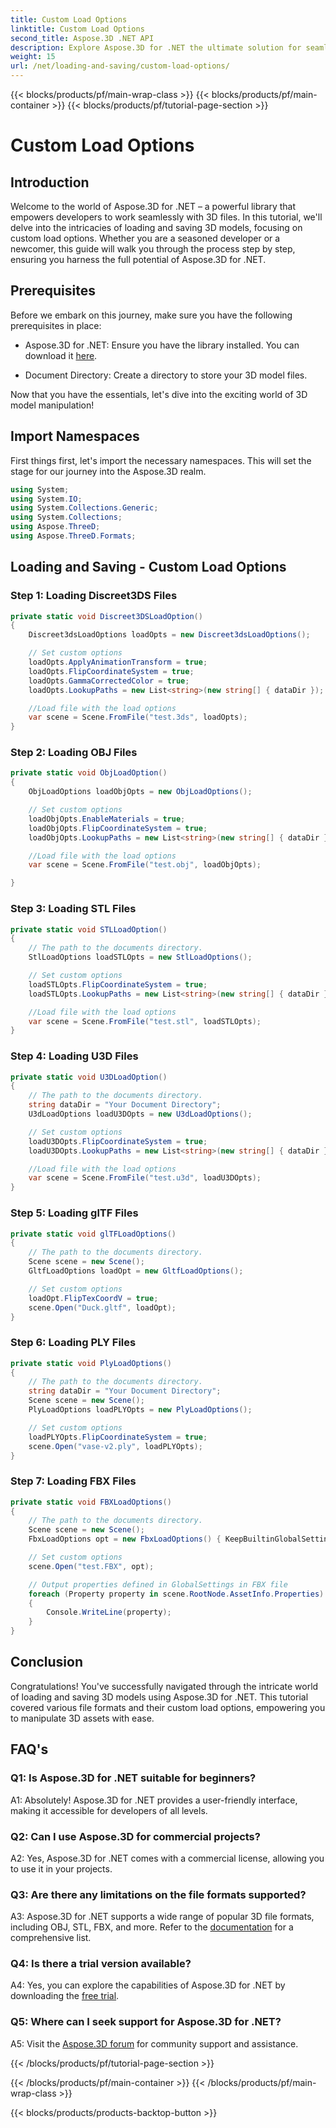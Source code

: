 ```yaml
---
title: Custom Load Options
linktitle: Custom Load Options
second_title: Aspose.3D .NET API
description: Explore Aspose.3D for .NET the ultimate solution for seamless 3D model loading and saving.
weight: 15
url: /net/loading-and-saving/custom-load-options/
---
```


{{< blocks/products/pf/main-wrap-class >}}
{{< blocks/products/pf/main-container >}}
{{< blocks/products/pf/tutorial-page-section >}}

# Custom Load Options

## Introduction

Welcome to the world of Aspose.3D for .NET – a powerful library that empowers developers to work seamlessly with 3D files. In this tutorial, we'll delve into the intricacies of loading and saving 3D models, focusing on custom load options. Whether you are a seasoned developer or a newcomer, this guide will walk you through the process step by step, ensuring you harness the full potential of Aspose.3D for .NET.

## Prerequisites

Before we embark on this journey, make sure you have the following prerequisites in place:

- Aspose.3D for .NET: Ensure you have the library installed. You can download it [here](https://releases.aspose.com/3d/net/).

- Document Directory: Create a directory to store your 3D model files.

Now that you have the essentials, let's dive into the exciting world of 3D model manipulation!

## Import Namespaces

First things first, let's import the necessary namespaces. This will set the stage for our journey into the Aspose.3D realm.

```csharp
using System;
using System.IO;
using System.Collections.Generic;
using System.Collections;
using Aspose.ThreeD;
using Aspose.ThreeD.Formats;
```

## Loading and Saving - Custom Load Options

### Step 1: Loading Discreet3DS Files

```csharp
private static void Discreet3DSLoadOption()
{
    Discreet3dsLoadOptions loadOpts = new Discreet3dsLoadOptions();

    // Set custom options
    loadOpts.ApplyAnimationTransform = true;
    loadOpts.FlipCoordinateSystem = true;
    loadOpts.GammaCorrectedColor = true;
    loadOpts.LookupPaths = new List<string>(new string[] { dataDir });

    //Load file with the load options
    var scene = Scene.FromFile("test.3ds", loadOpts);
}
```

### Step 2: Loading OBJ Files

```csharp
private static void ObjLoadOption()
{
    ObjLoadOptions loadObjOpts = new ObjLoadOptions();

    // Set custom options
    loadObjOpts.EnableMaterials = true;
    loadObjOpts.FlipCoordinateSystem = true;
    loadObjOpts.LookupPaths = new List<string>(new string[] { dataDir });

    //Load file with the load options
    var scene = Scene.FromFile("test.obj", loadObjOpts);

}
```

### Step 3: Loading STL Files

```csharp
private static void STLLoadOption()
{
    // The path to the documents directory.
    StlLoadOptions loadSTLOpts = new StlLoadOptions();

    // Set custom options
    loadSTLOpts.FlipCoordinateSystem = true;
    loadSTLOpts.LookupPaths = new List<string>(new string[] { dataDir });

    //Load file with the load options
    var scene = Scene.FromFile("test.stl", loadSTLOpts);
}
```

### Step 4: Loading U3D Files

```csharp
private static void U3DLoadOption()
{
    // The path to the documents directory.
    string dataDir = "Your Document Directory";
    U3dLoadOptions loadU3DOpts = new U3dLoadOptions();

    // Set custom options
    loadU3DOpts.FlipCoordinateSystem = true;
    loadU3DOpts.LookupPaths = new List<string>(new string[] { dataDir });

    //Load file with the load options
    var scene = Scene.FromFile("test.u3d", loadU3DOpts);
}
```

### Step 5: Loading glTF Files

```csharp
private static void glTFLoadOptions()
{
    // The path to the documents directory.
    Scene scene = new Scene();
    GltfLoadOptions loadOpt = new GltfLoadOptions();

    // Set custom options
    loadOpt.FlipTexCoordV = true;
    scene.Open("Duck.gltf", loadOpt);
}
```

### Step 6: Loading PLY Files

```csharp
private static void PlyLoadOptions()
{
    // The path to the documents directory.
    string dataDir = "Your Document Directory";
    Scene scene = new Scene();
    PlyLoadOptions loadPLYOpts = new PlyLoadOptions();

    // Set custom options
    loadPLYOpts.FlipCoordinateSystem = true;
    scene.Open("vase-v2.ply", loadPLYOpts);
}
```

### Step 7: Loading FBX Files

```csharp
private static void FBXLoadOptions()
{
    // The path to the documents directory.
    Scene scene = new Scene();
    FbxLoadOptions opt = new FbxLoadOptions() { KeepBuiltinGlobalSettings = true };

    // Set custom options
    scene.Open("test.FBX", opt);

    // Output properties defined in GlobalSettings in FBX file
    foreach (Property property in scene.RootNode.AssetInfo.Properties)
    {
        Console.WriteLine(property);
    }
}
```

## Conclusion

Congratulations! You've successfully navigated through the intricate world of loading and saving 3D models using Aspose.3D for .NET. This tutorial covered various file formats and their custom load options, empowering you to manipulate 3D assets with ease.

## FAQ's

### Q1: Is Aspose.3D for .NET suitable for beginners?

A1: Absolutely! Aspose.3D for .NET provides a user-friendly interface, making it accessible for developers of all levels.

### Q2: Can I use Aspose.3D for commercial projects?

A2: Yes, Aspose.3D for .NET comes with a commercial license, allowing you to use it in your projects.

### Q3: Are there any limitations on the file formats supported?

A3: Aspose.3D for .NET supports a wide range of popular 3D file formats, including OBJ, STL, FBX, and more. Refer to the [documentation](https://reference.aspose.com/3d/net/) for a comprehensive list.

### Q4: Is there a trial version available?

A4: Yes, you can explore the capabilities of Aspose.3D for .NET by downloading the [free trial](https://releases.aspose.com/).

### Q5: Where can I seek support for Aspose.3D for .NET?

A5: Visit the [Aspose.3D forum](https://forum.aspose.com/c/3d/18) for community support and assistance.

{{< /blocks/products/pf/tutorial-page-section >}}

{{< /blocks/products/pf/main-container >}}
{{< /blocks/products/pf/main-wrap-class >}}

{{< blocks/products/products-backtop-button >}}
